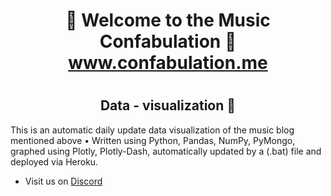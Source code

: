 # <h1 align="center"> :wave: Welcome to the Music Confabulation :musical_note: [www.confabulation.me ](https://www.confabulation.me/)

# <h2 align="center"> Data - visualization :star2:
This is an automatic daily update data visualization of the music blog mentioned above
•	Written using Python, Pandas, NumPy, PyMongo, graphed using Plotly, Plotly-Dash, automatically updated by a (.bat) file and deployed via Heroku.


* Visit us on [Discord](https://discord.com/invite/gkmAGEbsAG)
